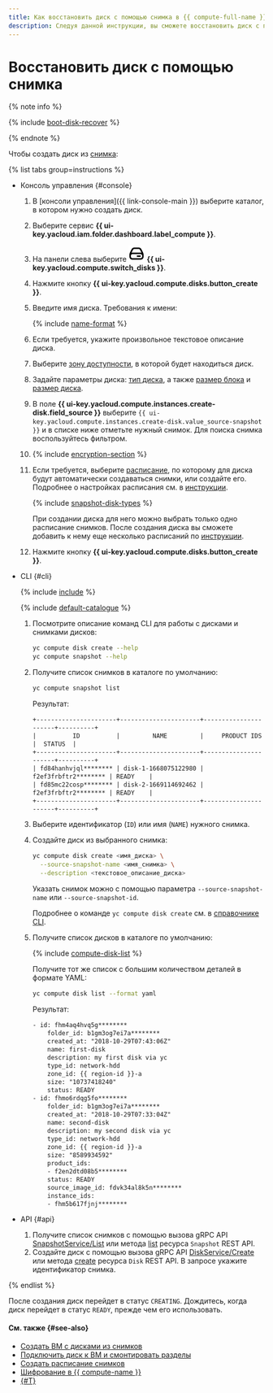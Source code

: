 ```yaml
---
title: Как восстановить диск с помощью снимка в {{ compute-full-name }}
description: Следуя данной инструкции, вы сможете восстановить диск с помощью снимка.
---
```


# Восстановить диск с помощью снимка

{% note info %}

{% include [boot-disk-recover](../../../_includes/compute/boot-disk-recover.md) %}

{% endnote %}

Чтобы создать диск из [снимка](../../concepts/snapshot.md):

{% list tabs group=instructions %}

- Консоль управления {#console}

  1. В [консоли управления]({{ link-console-main }}) выберите каталог, в котором нужно создать диск.
  1. Выберите сервис **{{ ui-key.yacloud.iam.folder.dashboard.label_compute }}**.
  1. На панели слева выберите ![image](../../../_assets/console-icons/hard-drive.svg) **{{ ui-key.yacloud.compute.switch_disks }}**.
  1. Нажмите кнопку **{{ ui-key.yacloud.compute.disks.button_create }}**.
  1. Введите имя диска. Требования к имени:

      {% include [name-format](../../../_includes/name-format.md) %}

  1. Если требуется, укажите произвольное текстовое описание диска.
  1. Выберите [зону доступности](../../../overview/concepts/geo-scope.md), в которой будет находиться диск.
  1. Задайте параметры диска: [тип диска](../../concepts/disk.md#disks_types), а также [размер блока](../../concepts/disk.md#maximum-disk-size) и [размер диска](../../concepts/disk.md#maximum-disk-size).
  1. В поле **{{ ui-key.yacloud.compute.instances.create-disk.field_source }}** выберите `{{ ui-key.yacloud.compute.instances.create-disk.value_source-snapshot }}` и в списке ниже отметьте нужный снимок. Для поиска снимка воспользуйтесь фильтром.
  1. {% include [encryption-section](../../../_includes/compute/encryption-section.md) %}
  1. Если требуется, выберите [расписание](../../concepts/snapshot-schedule.md), по которому для диска будут автоматически создаваться снимки, или создайте его. Подробнее о настройках расписания см. в [инструкции](../snapshot-control/create-schedule.md).

     {% include [snapshot-disk-types](../../../_includes/compute/snapshot-disk-types.md) %}

     При создании диска для него можно выбрать только одно расписание снимков. После создания диска вы сможете добавить к нему еще несколько расписаний по [инструкции](../disk-control/configure-schedule.md#add-schedule).

  1. Нажмите кнопку **{{ ui-key.yacloud.compute.disks.button_create }}**.

- CLI {#cli}

  {% include [include](../../../_includes/cli-install.md) %}

  {% include [default-catalogue](../../../_includes/default-catalogue.md) %}

  1. Посмотрите описание команд CLI для работы с дисками и снимками дисков:

      ```bash
      yc compute disk create --help
      yc compute snapshot --help
      ```

  1. Получите список снимков в каталоге по умолчанию:

      ```bash
      yc compute snapshot list
      ```
      Результат:
      ```text
      +----------------------+----------------------+----------------------+----------+
      |          ID          |         NAME         |     PRODUCT IDS      |  STATUS  |
      +----------------------+----------------------+----------------------+----------+
      | fd84hanhvjql******** | disk-1-1668075122980 | f2ef3frbftr2******** | READY    |
      | fd85mc22cosp******** | disk-2-1669114692462 | f2ef3frbftr2******** | READY    |
      +----------------------+----------------------+----------------------+----------+
      ```

  1. Выберите идентификатор (`ID`) или имя (`NAME`) нужного снимка.

  1. Создайте диск из выбранного снимка:

      ```bash
      yc compute disk create <имя_диска> \
        --source-snapshot-name <имя_снимка> \
        --description <текстовое_описание_диска>
      ```
      Указать снимок можно с помощью параметра `--source-snapshot-name` или `--source-snapshot-id`.

      Подробнее о команде `yc compute disk create` см. в [справочнике CLI](../../../cli/cli-ref/compute/cli-ref/disk/create.md).

  1. Получите список дисков в каталоге по умолчанию:

      {% include [compute-disk-list](../../../_includes/compute/disk-list.md) %}

      Получите тот же список с большим количеством деталей в формате YAML:

      ```bash
      yc compute disk list --format yaml
      ```

      Результат:
      ```text
      - id: fhm4aq4hvq5g********
          folder_id: b1gm3og7ei7a********
          created_at: "2018-10-29T07:43:06Z"
          name: first-disk
          description: my first disk via yc
          type_id: network-hdd
          zone_id: {{ region-id }}-a
          size: "10737418240"
          status: READY
      - id: fhmo6rdqg5fo********
          folder_id: b1gm3og7ei7a********
          created_at: "2018-10-29T07:33:04Z"
          name: second-disk
          description: my second disk via yc
          type_id: network-hdd
          zone_id: {{ region-id }}-a
          size: "8589934592"
          product_ids:
          - f2en2dtd08b5********
          status: READY
          source_image_id: fdvk34al8k5n********
          instance_ids:
          - fhm5b617fjnj********
      ```

- API {#api}

  1. Получите список снимков с помощью вызова gRPC API [SnapshotService/List](../../api-ref/grpc/Snapshot/list.md) или метода [list](../../api-ref/Snapshot/list.md) ресурса `Snapshot` REST API.
  1. Создайте диск с помощью вызова gRPC API [DiskService/Create](../../api-ref/grpc/Disk/create.md) или метода [create](../../api-ref/Disk/create.md) ресурса `Disk` REST API. В запросе укажите идентификатор снимка.

{% endlist %}

После создания диск перейдет в статус `CREATING`. Дождитесь, когда диск перейдет в статус `READY`, прежде чем его использовать.


#### См. также {#see-also}

* [Создать ВМ с дисками из снимков](../vm-create/create-from-snapshots.md)
* [Подключить диск к ВМ и смонтировать разделы](../vm-control/vm-attach-disk.md)
* [Создать расписание снимков](../snapshot-control/create-schedule.md)
* [Шифрование в {{ compute-name }}](../../concepts/encryption.md)
* [{#T}](../../../backup/concepts/index.md)
